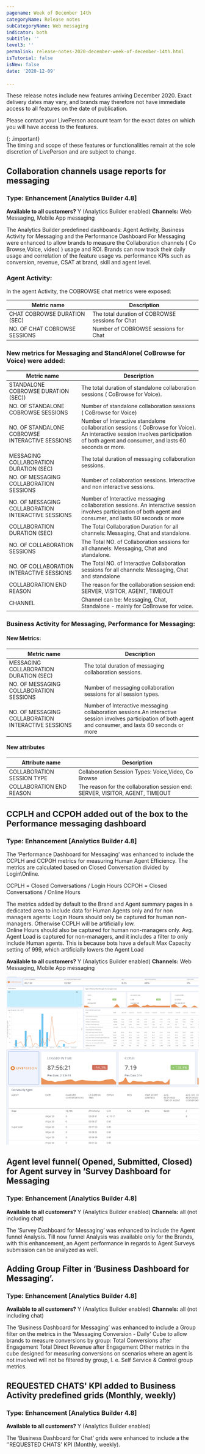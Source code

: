 ```yaml
---
pagename: Week of December 14th
categoryName: Release notes
subCategoryName: Web messaging
indicator: both
subtitle: ''
level3: ''
permalink: release-notes-2020-december-week-of-december-14th.html
isTutorial: false
isNew: false
date: '2020-12-09'

---
```


These release notes include new features arriving December 2020. Exact delivery dates may vary, and brands may therefore not have immediate access to all features on the date of publication.

Please contact your LivePerson account team for the exact dates on which you will have access to the features.

{: .important}  
The timing and scope of these features or functionalities remain at the sole discretion of LivePerson and are subject to change.

## Collaboration channels usage reports for messaging  
### Type: Enhancement [Analytics Builder 4.8]

**Available to all customers?** Y (Analytics Builder enabled) 
**Channels:** Web Messaging, Mobile App messaging

The Analytics Builder predefined dashboards: Agent Activity, Business Activity for Messaging and the Performance Dashboard For Messaging were enhanced to allow brands to measure the Collaboration channels ( Co Browse,Voice, video) ) usage and ROI. Brands can now track their daily usage and correlation of the feature usage vs. performance KPIs such as conversion, revenue, CSAT at brand, skill and agent level.

### Agent Activity:
In the agent Activity, the COBROWSE chat metrics were exposed: 

| Metric name  | Description | 
|--------------|-------------|
| CHAT COBROWSE DURATION (SEC) | The total duration of COBROWSE sessions for Chat | 
| NO. OF CHAT COBROWSE SESSIONS | Number of COBROWSE sessions for Chat | 

### New metrics for Messaging and StandAlone( CoBrowse for Voice)  were added:

| Metric name  | Description | 
|--------------|-------------|
| STANDALONE COBROWSE DURATION (SEC)) | The total duration of standalone collaboration sessions ( CoBrowse for Voice). | 
| NO. OF STANDALONE COBROWSE SESSIONS | Number of standalone collaboration sessions ( CoBrowse for Voice) | 
| NO. OF STANDALONE COBROWSE INTERACTIVE SESSIONS | Number of Interactive standalone collaboration sessions ( CoBrowse for Voice). An interactive session involves participation of both agent and consumer, and lasts 60 seconds or more.
| MESSAGING COLLABORATION DURATION (SEC) | The total duration of messaging collaboration sessions. | 
| NO. OF MESSAGING COLLABORATION SESSIONS | Number of collaboration sessions. Interactive and non interactive sessions. | 
| NO. OF MESSAGING COLLABORATION INTERACTIVE SESSIONS | Number of Interactive messaging collaboration sessions. An interactive session involves participation of both agent and consumer, and lasts 60 seconds or more |
| COLLABORATION DURATION (SEC) | The Total Collaboration Duration for all channels: Messaging, Chat and standalone. |
| NO. OF COLLABORATION SESSIONS | The Total NO. of Collaboration sessions for all channels: Messaging, Chat and standalone. |
| NO. OF COLLABORATION INTERACTIVE SESSIONS | The Total NO. of Interactive Collaboration sessions for all channels: Messaging, Chat and standalone
| COLLABORATION END REASON | The reason for the collaboration session end: SERVER, VISITOR, AGENT, TIMEOUT |
| CHANNEL| Channel can be: Messaging, Chat, Standalone - mainly for CoBrowse for voice.

### Business Activity for Messaging, Performance for Messaging:
#### New Metrics:

| Metric name  | Description | 
|--------------|-------------|
| MESSAGING COLLABORATION DURATION (SEC) | The total duration of messaging collaboration sessions.|
| NO. OF MESSAGING COLLABORATION SESSIONS | Number of messaging collaboration sessions for all session types.|
| NO. OF MESSAGING COLLABORATION INTERACTIVE SESSIONS | Number of Interactive messaging collaboration sessions.An interactive session involves participation of both agent and consumer, and lasts 60 seconds or more

#### New attributes

| Attribute name | Description | 
|--------------|-------------|
| COLLABORATION SESSION TYPE | Collaboration Session Types: Voice,Video, Co Browse |
| COLLABORATION END REASON | The reason for the collaboration session end: SERVER, VISITOR, AGENT, TIMEOUT|

## CCPLH and CCPOH added out of the box to the Performance messaging dashboard
### Type: Enhancement [Analytics Builder 4.8]

The ‘Performance Dashboard for Messaging’ was enhanced to include the CCPLH and CCPOH metrics for measuring Human Agent Efficiency.
The metrics are calculated based on Closed Conversation divided by Login\Online.

CCPLH =  Closed Conversations / Login Hours 
CCPOH  = Closed Conversations / Online Hours 

The metrics added by default to the Brand and Agent summary pages in a dedicated area to include data for Human Agents only and for non managers agents:
Login Hours  should only be captured for human non-managers.  Otherwise CCPLH will be artificially low.  
Online Hours should also be captured for human non-managers only.
Avg. Agent Load is captured for non-managers, and it includes a filter to only include Human agents.  This is because bots have a default Max Capacity setting of 999, which artificially lowers the Agent Load

**Available to all customers?** Y (Analytics Builder enabled) 
**Channels:** Web Messaging, Mobile App messaging

![](img/RN-4.8-1.png)
![](img/RN-4.8-2.png)

## Agent level funnel( Opened, Submitted, Closed) for Agent survey in ‘Survey Dashboard for Messaging
### Type: Enhancement [Analytics Builder 4.8]

**Available to all customers?** Y (Analytics Builder enabled) 
**Channels:** all (not including chat)

The ‘Survey Dashboard for Messaging’ was enhanced to include the Agent funnel Analysis.
Till now funnel Analysis was available only for the Brands, with this enhancement, an Agent performance in regards to Agent Surveys submission can be analyzed as well.

## Adding Group Filter in ‘Business Dashboard for Messaging’.
### Type: Enhancement [Analytics Builder 4.8]

**Available to all customers?** Y (Analytics Builder enabled) 
**Channels:** all (not including chat)

The ‘Business Dashboard for Messaging’ was enhanced to include a Group filter on the metrics in the ‘Messaging Conversion - Daily' Cube to allow brands to measure conversions by group: 
Total Conversions after Engagement 
Total Direct Revenue after Engagement
Other metrics in the cube designed for measuring conversions on  scenarios where an agent is not involved will not be filtered by group, I. e. Self Service & Control group metrics.

## REQUESTED CHATS' KPI added to Business Activity predefined grids (Monthly, weekly)
### Type: Enhancement [Analytics Builder 4.8]

**Available to all customers?** Y (Analytics Builder enabled) 

The ‘Business Dashboard for Chat’ grids were enhanced to include a the ‘'REQUESTED CHATS' KPI (Monthly, weekly).
